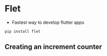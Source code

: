 # Flet

- Fastest way to develop flutter apps
```cmd
pip install flet
```

## Creating an increment counter